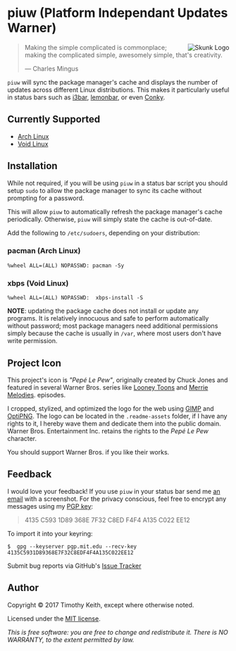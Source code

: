 # piuw (Platform Independant Updates Warner)

<img align="right" alt="Skunk Logo" src="https://raw.githubusercontent.com/keithieopia/piu/master/.readme-assets/skunk-logo.png">

> Making the simple complicated is commonplace; making the complicated 
> simple, awesomely simple, that's creativity. 
>
> &mdash; Charles Mingus 

`piuw` will sync the package manager's cache and displays the number of 
updates across different Linux distributions. This makes it particularly 
useful in status bars such as [i3bar](https://i3wm.org/i3bar/), 
[lemonbar](https://github.com/LemonBoy/bar), or even [Conky](https://github.com/brndnmtthws/conky).


## Currently Supported
* [Arch Linux](https://www.archlinux.org/)
* [Void Linux](http://www.voidlinux.eu/)


## Installation
While not required, if you will be using `piuw` in a status bar script 
you should setup `sudo` to allow the package manager to sync its cache 
without prompting for a password. 

This will allow `piuw` to automatically refresh the package manager's 
cache periodically. Otherwise, `piuw` will simply state the cache is 
out-of-date.

Add the following to `/etc/sudoers`, depending on your distribution:

### pacman (Arch Linux)
```console
%wheel ALL=(ALL) NOPASSWD: pacman -Sy
```

### xbps (Void Linux)
```console
%wheel ALL=(ALL) NOPASSWD:  xbps-install -S
```

**NOTE**: updating the package cache does not install or update any 
programs. It is relatively innocuous and safe to perform automatically 
without password; most package managers need additional permissions 
simply because the cache is usually in `/var`, where most users don't 
have write permission.


## Project Icon
This project's icon is *"Pepé Le Pew"*, originally created by Chuck 
Jones and featured in several  Warner Bros. series like [Looney Toons](https://en.wikipedia.org/wiki/Looney_Tunes) 
and [Merrie Melodies](https://en.wikipedia.org/wiki/Merrie_Melodies).
episodes. 

I cropped, stylized, and optimized the logo for the web using 
[GIMP](https://www.gimp.org/) and [OptiPNG](http://optipng.sourceforge.net/). 
The logo can be located in the `.readme-assets` folder, if I have any 
rights to it, I hereby wave them and dedicate them into the public 
domain. Warner Bros. Entertainment Inc. retains the rights to the 
*Pepé Le Pew* character.

You should support Warner Bros. if you like their works.


## Feedback
I would love your feedback! If you use `piuw` in your status bar send me
[an email](mailto:timothykeith@gmail.com) with a screenshot. For the 
privacy conscious, feel free to encrypt any messages using my 
[PGP key](http://pgp.mit.edu/pks/lookup?op=vindex&fingerprint=on&search=0xF4F4A135C022EE12):

> 4135 C593 1D89 368E 7F32 C8ED F4F4 A135 C022 EE12

To import it into your keyring:
```console
$  gpg --keyserver pgp.mit.edu --recv-key 4135C5931D89368E7F32C8EDF4F4A135C022EE12
```

Submit bug reports via GitHub's [Issue Tracker](https://github.com/keithieopia/piuw/issues)


## Author
Copyright &copy; 2017 Timothy Keith, except where otherwise noted.

Licensed under the [MIT license](https://github.com/keithieopia/piuw/blob/master/LICENSE).

*This is free software: you are free to change and redistribute it. 
There is NO WARRANTY, to the extent permitted by law.*
